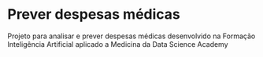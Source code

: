 # Prever despesas médicas
Projeto para analisar e prever despesas médicas desenvolvido na Formação Inteligência Artificial aplicado a Medicina da Data Science Academy
